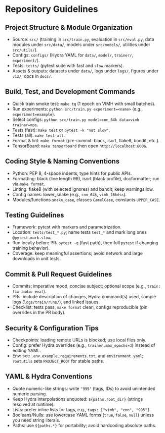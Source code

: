 # Repository Guidelines

## Project Structure & Module Organization
- Source: `src/` (training in `src/train.py`, evaluation in `src/eval.py`, data modules under `src/data/`, models under `src/models/`, utilities under `src/utils/`).
- Configs: `configs/` (Hydra YAML for `data/`, `model/`, `trainer/`, `experiment/`).
- Tests: `tests/` (pytest suite with fast and `slow` markers).
- Assets & outputs: datasets under `data/`, logs under `logs/`, figures under `viz/`, docs in `docs/`.

## Build, Test, and Development Commands
- Quick train smoke test: `make tq` (1 epoch on VIMH with small batches).
- Run experiments: `python src/train.py experiment=<name>` (e.g., `experiment=example`).
- Select configs: `python src/train.py model=cnn_64k data=vimh trainer=mps`.
- Tests (fast): `make test` or `pytest -k "not slow"`.
- Tests (all): `make test-all`.
- Format & lint: `make format` (pre-commit: black, isort, flake8, bandit, etc.).
- TensorBoard: `make tensorboard` then open `http://localhost:6006`.

## Coding Style & Naming Conventions
- Python: PEP 8, 4-space indents, type hints for public APIs.
- Formatting: black (line length 99), isort (black profile), docformatter; run via `make format`.
- Linting: flake8 (with selected ignores) and bandit; keep warnings low.
- Config names: lower_snake (e.g., `cnn_64k`, `vimh_16kdss`).
- Modules/functions `snake_case`, classes `CamelCase`, constants `UPPER_CASE`.

## Testing Guidelines
- Framework: pytest with markers and parametrization.
- Location: `tests/test_*.py`; name tests `test_*` and mark long ones `@pytest.mark.slow`.
- Run locally before PR: `pytest -q` (fast path), then full `pytest` if changing training behavior).
- Coverage: keep meaningful assertions; avoid network and large downloads in unit tests.

## Commit & Pull Request Guidelines
- Commits: imperative mood, concise subject; optional scope (e.g., `train: fix audio eval`).
- PRs: include description of changes, Hydra command(s) used, sample logs (`logs/train/runs/`), and linked issues.
- Checklist: tests pass, `make format` clean, configs reproducible (pin overrides in the PR body).

## Security & Configuration Tips
- Checkpoints: loading remote URLs is blocked; use local files only.
- Config: prefer Hydra overrides (e.g., `trainer.max_epochs=3`) instead of editing YAML.
- Env: see `.env.example`, `requirements.txt`, and `environment.yaml`; `rootutils` sets `PROJECT_ROOT` for stable paths.

## YAML & Hydra Conventions
- Quote numeric-like strings: write `"995"` (tags, IDs) to avoid unintended numeric parsing.
- Keep Hydra interpolations unquoted: `${paths.root_dir}` (strings resolved at runtime).
- Lists: prefer inline lists for tags, e.g., `tags: ["vimh", "cnn", "995"]`.
- Booleans/Nulls: use lowercase YAML forms (`true`, `false`, `null`) unless you need string literals.
- Paths: use `${paths.*}` for portability; avoid hardcoding absolute paths.
